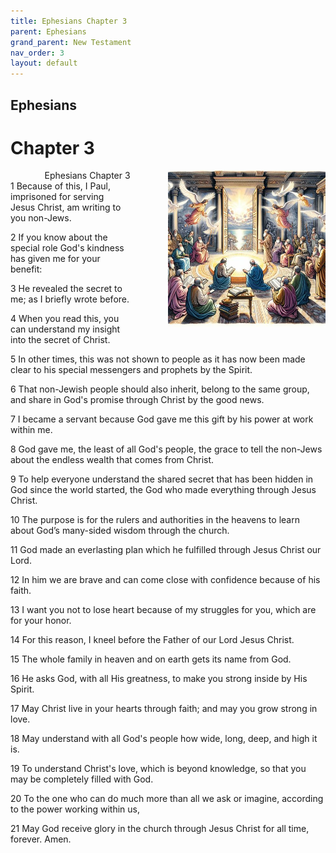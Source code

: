 ```yaml
---
title: Ephesians Chapter 3
parent: Ephesians
grand_parent: New Testament
nav_order: 3
layout: default
---
```


## Ephesians

# Chapter 3

<div style="clear: both; text-align: right;">
    <img src="/assets/Image/Ephesians/500/3.jpg" alt="Ephesians Chapter 3" class="chapter-image" style="max-width: 50%; height: auto; float: right; margin: 0 0 10px 10px; padding-left: 10%;">
    <figcaption style="font-size: 14px;">Ephesians Chapter 3</figcaption>
</div>
1 Because of this, I Paul, imprisoned for serving Jesus Christ, am writing to you non-Jews.

2 If you know about the special role God's kindness has given me for your benefit:

3 He revealed the secret to me; as I briefly wrote before.

4 When you read this, you can understand my insight into the secret of Christ.

5 In other times, this was not shown to people as it has now been made clear to his special messengers and prophets by the Spirit.

6 That non-Jewish people should also inherit, belong to the same group, and share in God's promise through Christ by the good news.

7 I became a servant because God gave me this gift by his power at work within me.

8 God gave me, the least of all God's people, the grace to tell the non-Jews about the endless wealth that comes from Christ.

9 To help everyone understand the shared secret that has been hidden in God since the world started, the God who made everything through Jesus Christ.

10 The purpose is for the rulers and authorities in the heavens to learn about God’s many-sided wisdom through the church.

11 God made an everlasting plan which he fulfilled through Jesus Christ our Lord.

12 In him we are brave and can come close with confidence because of his faith.

13 I want you not to lose heart because of my struggles for you, which are for your honor.

14 For this reason, I kneel before the Father of our Lord Jesus Christ.

15 The whole family in heaven and on earth gets its name from God.

16 He asks God, with all His greatness, to make you strong inside by His Spirit.

17 May Christ live in your hearts through faith; and may you grow strong in love.

18 May understand with all God's people how wide, long, deep, and high it is.

19 To understand Christ's love, which is beyond knowledge, so that you may be completely filled with God.

20 To the one who can do much more than all we ask or imagine, according to the power working within us,

21 May God receive glory in the church through Jesus Christ for all time, forever. Amen.



